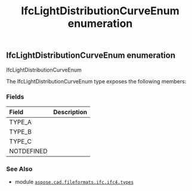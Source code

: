 ﻿---
title: IfcLightDistributionCurveEnum enumeration
second_title: Aspose.CAD for Python via .NET API References
description: 
type: docs
weight: 2990
url: /python-net/aspose.cad.fileformats.ifc.ifc4.types/ifclightdistributioncurveenum/
is_root: false
---

## IfcLightDistributionCurveEnum enumeration

IfcLightDistributionCurveEnum



The IfcLightDistributionCurveEnum type exposes the following members:

### Fields
| Field | Description |
| :- | :- |
| TYPE_A |  |
| TYPE_B |  |
| TYPE_C |  |
| NOTDEFINED |  |



### See Also
* module [`aspose.cad.fileformats.ifc.ifc4.types`](..)
